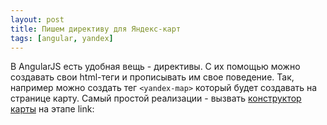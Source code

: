 ```yaml
---
layout: post
title: Пишем директиву для Яндекс-карт
tags: [angular, yandex]
---
```


В AngularJS есть удобная вещь - директивы. С их помощью можно создавать свои html-теги и прописывать им свое поведение. Так, например можно создать тег `<yandex-map>` который будет создавать на странице карту. Самый простой реализации - вызвать [конструктор карты](http://api.yandex.ru/maps/doc/jsapi/2.x/ref/reference/Map.xml) на этапе link:

	